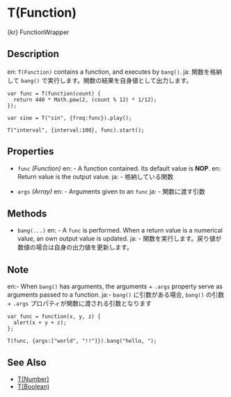 T(Function)
===========
{kr} FunctionWrapper

## Description ##
en: `T(Function)` contains a function, and executes by `bang()`.
ja: 関数を格納して `bang()` で実行します。関数の結果を自身値として出力します。

```timbre
var func = T(function(count) {
  return 440 * Math.pow(2, (count % 12) * 1/12);
});

var sine = T("sin", {freq:func}).play();

T("interval", {interval:100}, func).start();
```

## Properties ##
- `func` _(Function)_
en:  - A function contained. Its default value is **NOP**.
en:    Return value is the output value.
ja:  - 格納している関数
  
- `args` _(Array)_
en:  - Arguments given to an `func`
ja:  - 関数に渡す引数

## Methods ##
- `bang(...)`
en:  - A `func` is performed. When a return value is a numerical value, an own output value is updated. 
ja:  - 関数を実行します。戻り値が数値の場合は自身の出力値を更新します。

## Note ##
en:- When `bang()` has arguments, the arguments + `.args` property serve as arguments passed to a function.
ja:- `bang()` に引数がある場合,  `bang()` の引数 + `.args` プロパティが関数に渡される引数となります

```timbre
var func = function(x, y, z) {
  alert(x + y + z);
};

T(func, {args:["world", "!!"]}).bang("hello, ");
```

## See Also ##
- [T(Number)](./Number.html)
- [T(Boolean)](./Boolean.html)
